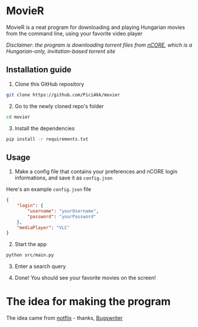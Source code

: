 # MovieR

MovieR is a neat program for downloading and playing Hungarian movies from the command line, using your favorite video player 

*Disclaimer: the program is downloading torrent files from [nCORE](ncore.pro), which is a Hungarian-only, invitation-based torrent site*

## Installation guide

1. Clone this GitHub repository

```bash
git clone https://github.com/PiciAkk/movier
```

2. Go to the newly cloned repo's folder

```bash
cd movier
```

3. Install the dependencies

```bash
pip install -r requirements.txt
```

## Usage

1. Make a config file that contains your preferences and nCORE login informations, and save it as `config.json`

Here's an example `config.json` file

```json
{
	"login": {
		"username": "yourUsername",
		"password": "yourPassword"
	},
	"mediaPlayer": "VLC"
}
```

2. Start the app

```bash
python src/main.py
```

3. Enter a search query

4. Done! You should see your favorite movies on the screen!

# The idea for making the program

The idea came from [notflix](https://github.com/Bugswriter/notflix) - thanks, [Bugswriter](https://github.com/Bugswriter/)